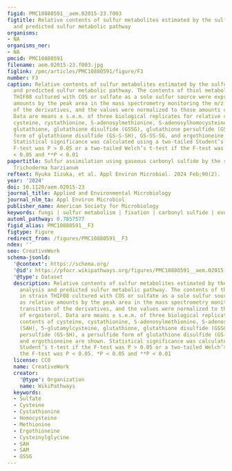 ```yaml
---
figid: PMC10880591__aem.02015-23.f003
figtitle: Relative contents of sulfur metabolites estimated by the sulfur index analysis
  and predicted sulfur metabolic pathway
organisms:
- NA
organisms_ner:
- NA
pmcid: PMC10880591
filename: aem.02015-23.f003.jpg
figlink: /pmc/articles/PMC10880591/figure/F3
number: F3
caption: Relative contents of sulfur metabolites estimated by the sulfur index analysis
  and predicted sulfur metabolic pathway. The contents of thiol metabolites in strain
  THIF08 cultured with COS or sulfate as a sole sulfur source were expressed as relative
  amounts by the peak area in the mass spectrometry monitoring the m/z transition
  of the derivatives, and the values were normalized to those amounts of ergosterol.
  Data are means ± s.e.m. of three biological replicates for relative contents of
  cysteine, cystathionine, S-adenosylmethionine, S-adenosylhomocysteine (SAH), 5-glutamylcysteine,
  glutathione, glutathione disulfide (GSSG), glutathione persulfide (GS-SH), a persulfide
  form of glutathione disulfide (GS-S-SH), GS-SS-SG, and ergothioneine are shown.
  Statistical significance was calculated using a two-tailed Student’s t-test if the
  F-test was P > 0.05 or a two-tailed Welch’s t-test if the F-test was P < 0.05. *P
  < 0.05 and **P < 0.01
papertitle: Sulfur assimilation using gaseous carbonyl sulfide by the soil fungus
  Trichoderma harzianum
reftext: Ryuka Iizuka, et al. Appl Environ Microbiol. 2024 Feb;90(2).
year: '2024'
doi: 10.1128/aem.02015-23
journal_title: Applied and Environmental Microbiology
journal_nlm_ta: Appl Environ Microbiol
publisher_name: American Society for Microbiology
keywords: fungi | sulfur metabolism | fixation | carbonyl sulfide | evolution
automl_pathway: 0.7857577
figid_alias: PMC10880591__F3
figtype: Figure
redirect_from: /figures/PMC10880591__F3
ndex: ''
seo: CreativeWork
schema-jsonld:
  '@context': https://schema.org/
  '@id': https://pfocr.wikipathways.org/figures/PMC10880591__aem.02015-23.f003.html
  '@type': Dataset
  description: Relative contents of sulfur metabolites estimated by the sulfur index
    analysis and predicted sulfur metabolic pathway. The contents of thiol metabolites
    in strain THIF08 cultured with COS or sulfate as a sole sulfur source were expressed
    as relative amounts by the peak area in the mass spectrometry monitoring the m/z
    transition of the derivatives, and the values were normalized to those amounts
    of ergosterol. Data are means ± s.e.m. of three biological replicates for relative
    contents of cysteine, cystathionine, S-adenosylmethionine, S-adenosylhomocysteine
    (SAH), 5-glutamylcysteine, glutathione, glutathione disulfide (GSSG), glutathione
    persulfide (GS-SH), a persulfide form of glutathione disulfide (GS-S-SH), GS-SS-SG,
    and ergothioneine are shown. Statistical significance was calculated using a two-tailed
    Student’s t-test if the F-test was P > 0.05 or a two-tailed Welch’s t-test if
    the F-test was P < 0.05. *P < 0.05 and **P < 0.01
  license: CC0
  name: CreativeWork
  creator:
    '@type': Organization
    name: WikiPathways
  keywords:
  - Sulfate
  - Cysteine
  - Cystathionine
  - Homocysteine
  - Methionine
  - Ergothioneine
  - Cysteinylglycine
  - SAH
  - SAM
  - GSSG
---
```

